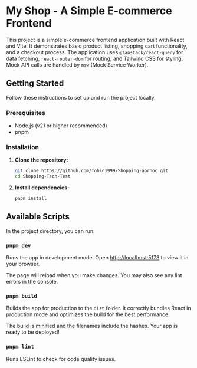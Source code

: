 # My Shop - A Simple E-commerce Frontend

This project is a simple e-commerce frontend application built with React and Vite. It demonstrates basic product listing, shopping cart functionality, and a checkout process. The application uses `@tanstack/react-query` for data fetching, `react-router-dom` for routing, and Tailwind CSS for styling. Mock API calls are handled by `msw` (Mock Service Worker).

## Getting Started

Follow these instructions to set up and run the project locally.

### Prerequisites

- Node.js (v21 or higher recommended)
- pnpm

### Installation

1.  **Clone the repository:**
    ```bash
    git clone https://github.com/Tohid1999/Shopping-abrnoc.git
    cd Shopping-Tech-Test
    ```
2.  **Install dependencies:**
    ```bash
    pnpm install
    ```

## Available Scripts

In the project directory, you can run:

### `pnpm dev`

Runs the app in development mode.
Open [http://localhost:5173](http://localhost:5173) to view it in your browser.

The page will reload when you make changes.
You may also see any lint errors in the console.

### `pnpm build`

Builds the app for production to the `dist` folder.
It correctly bundles React in production mode and optimizes the build for the best performance.

The build is minified and the filenames include the hashes.
Your app is ready to be deployed!

### `pnpm lint`

Runs ESLint to check for code quality issues.
